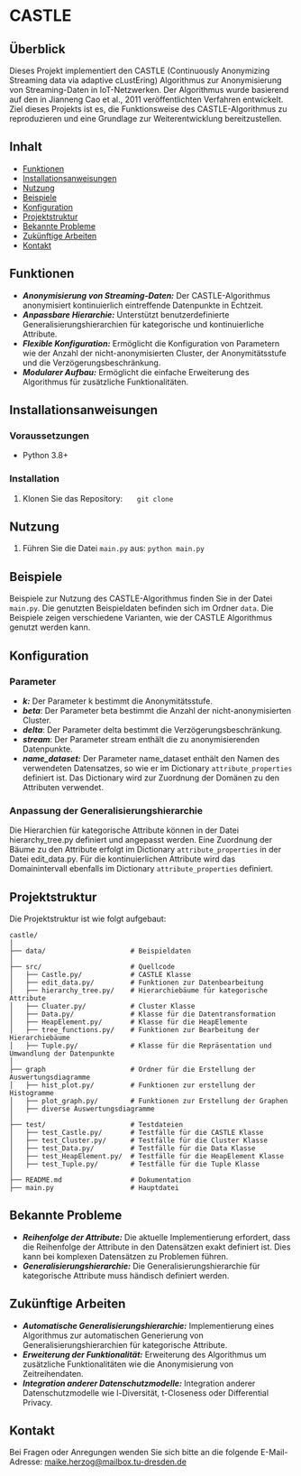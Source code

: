# CASTLE

## Überblick
Dieses Projekt implementiert den CASTLE (Continuously Anonymizing Streaming data via adaptive cLustEring) Algorithmus zur Anonymisierung von Streaming-Daten in IoT-Netzwerken. Der Algorithmus wurde basierend auf den in Jianneng Cao et al., 2011 veröffentlichten Verfahren entwickelt. Ziel dieses Projekts ist es, die Funktionsweise des CASTLE-Algorithmus zu reproduzieren und eine Grundlage zur Weiterentwicklung bereitzustellen. 

## Inhalt

- [Funktionen](#funktionen)
- [Installationsanweisungen](#installationsanweisungen)
- [Nutzung](#nutzung)
- [Beispiele](#beispiele)
- [Konfiguration](#konfiguration)
- [Projektstruktur](#projektstruktur)
- [Bekannte Probleme](#bekannte-probleme)
- [Zukünftige Arbeiten](#zukünftige-arbeiten)
- [Kontakt](#kontakt)

## Funktionen
- ***Anonymisierung von Streaming-Daten:*** Der CASTLE-Algorithmus anonymisiert kontinuierlich eintreffende Datenpunkte in Echtzeit.
- ***Anpassbare Hierarchie:*** Unterstützt benutzerdefinierte Generalisierungshierarchien für kategorische und kontinuierliche Attribute.
- ***Flexible Konfiguration:*** Ermöglicht die Konfiguration von Parametern wie der Anzahl der nicht-anonymisierten Cluster, der Anonymitätsstufe und die Verzögerungsbeschränkung.
- ***Modularer Aufbau:*** Ermöglicht die einfache Erweiterung des Algorithmus für zusätzliche Funktionalitäten.

## Installationsanweisungen
### Voraussetzungen
- Python 3.8+
### Installation
1. Klonen Sie das Repository:
   ```   git clone```

## Nutzung
1. Führen Sie die Datei `main.py` aus:
   ```python main.py```

## Beispiele
Beispiele zur Nutzung des CASTLE-Algorithmus finden Sie in der Datei `main.py`. Die genutzten Beispieldaten befinden sich im Ordner `data`. Die Beispiele zeigen verschiedene Varianten, wie der CASTLE Algorithmus genutzt werden kann.

## Konfiguration
### Parameter
- ***k:*** Der Parameter k bestimmt die Anonymitätsstufe.
- ***beta***: Der Parameter beta bestimmt die Anzahl der nicht-anonymisierten Cluster.
- ***delta***: Der Parameter delta bestimmt die Verzögerungsbeschränkung.
- ***stream***: Der Parameter stream enthält die zu anonymisierenden Datenpunkte.
- ***name_dataset:*** Der Parameter name_dataset enthält den Namen des verwendeten Datensatzes, so wie er im Dictionary `attribute_properties` definiert ist. Das Dictionary wird zur Zuordnung der Domänen zu den Attributen verwendet.

### Anpassung der Generalisierungshierarchie
Die Hierarchien für kategorische Attribute können in der Datei hierarchy_tree.py definiert und angepasst werden. Eine Zuordnung der Bäume zu den Attribute erfolgt im Dictionary `attribute_properties` in der Datei edit_data.py. Für die kontinuierlichen Attribute wird das Domainintervall ebenfalls im Dictionary `attribute_properties` definiert.

## Projektstruktur
Die Projektstruktur ist wie folgt aufgebaut:
```
castle/
│
├── data/                     # Beispieldaten
│
├── src/                      # Quellcode
│   ├── Castle.py/            # CASTLE Klasse
│   ├── edit_data.py/         # Funktionen zur Datenbearbeitung
│   ├── hierarchy_tree.py/    # Hierarchiebäume für kategorische Attribute
│   ├── Cluater.py/           # Cluster Klasse
│   ├── Data.py/              # Klasse für die Datentransformation
│   ├── HeapElement.py/       # Klasse für die HeapElemente
│   ├── tree_functions.py/    # Funktionen zur Bearbeitung der Hierarchiebäume
│   ├── Tuple.py/             # Klasse für die Repräsentation und Umwandlung der Datenpunkte
│
├── graph                     # Ordner für die Erstellung der Auswertungsdiagramme
│   ├── hist_plot.py/         # Funktionen zur erstellung der Histogramme
│   ├── plot_graph.py/        # Funktionen zur Erstellung der Graphen
│   ├── diverse Auswertungsdiagramme
│
├── test/                     # Testdateien
│   ├── test_Castle.py/       # Testfälle für die CASTLE Klasse
│   ├── test_Cluster.py/      # Testfälle für die Cluster Klasse
│   ├── test_Data.py/         # Testfälle für die Data Klasse
│   ├── test_HeapElement.py/  # Testfälle für die HeapElement Klasse
│   ├── test_Tuple.py/        # Testfälle für die Tuple Klasse
│
├── README.md                 # Dokumentation
├── main.py                   # Hauptdatei

```

## Bekannte Probleme
- ***Reihenfolge der Attribute:*** Die aktuelle Implementierung erfordert, dass die Reihenfolge der Attribute in den Datensätzen exakt definiert ist. Dies kann bei komplexen Datensätzen zu Problemen führen.
- ***Generalisierungshierarchie:*** Die Generalisierungshierarchie für kategorische Attribute muss händisch definiert werden. 

## Zukünftige Arbeiten
- ***Automatische Generalisierungshierarchie:*** Implementierung eines Algorithmus zur automatischen Generierung von Generalisierungshierarchien für kategorische Attribute.
- ***Erweiterung der Funktionalität:*** Erweiterung des Algorithmus um zusätzliche Funktionalitäten wie die Anonymisierung von Zeitreihendaten.
- ***Integration anderer Datenschutzmodelle:*** Integration anderer Datenschutzmodelle wie l-Diversität, t-Closeness oder Differential Privacy.

## Kontakt
Bei Fragen oder Anregungen wenden Sie sich bitte an die folgende E-Mail-Adresse: [maike.herzog@mailbox.tu-dresden.de](mailto:maike.herzog@mailbox.tu-dresden.de)


```